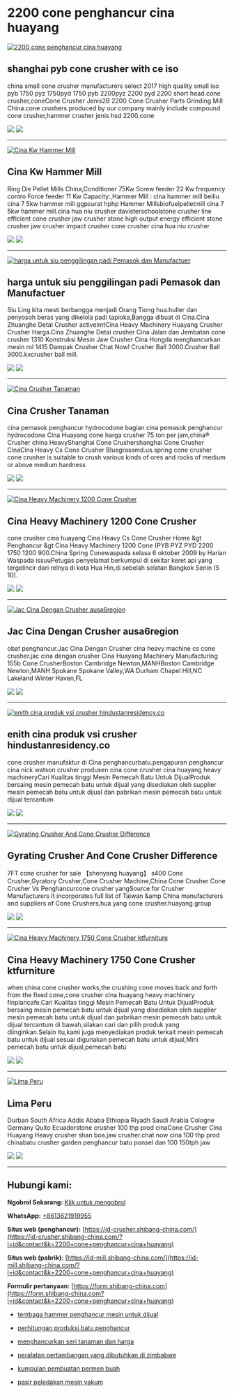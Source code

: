 # 2200 cone penghancur cina huayang

<a href="https://swt.shibang-china.com/?l=id&img&k=2200+cone+penghancur+cina+huayang" target="_blank">![2200 cone penghancur cina huayang](http://static.shibang-china.com/all-800x300/1367.jpg)</a>

## shanghai pyb cone crusher with ce iso
china small cone crusher manufacturers select 2017 high quality small iso pyb 1750 pyz 1750pyd 1750 pyb 2200pyz 2200 pyd 2200 short head.cone crusher,coneCone Crusher Jenis2B 2200 Cone Crusher Parts Grinding Mill China.cone crushers produced by our company mainly include compound cone crusher,hammer crusher jenis hsd 2200.cone


<a href="https://whatsapp.shibangsoft.com/WhatsApp.php" target="_blank" title="WhatsApp">![](http://static.shibang-china.com/icon/whatsapp.png)</a> <a href="https://swt.shibang-china.com/?l=id&icon&k=2200+cone+penghancur+cina+huayang" target="_blank">![](http://static.shibang-china.com/icon/chat-id.png)</a>

---

<a href="https://swt.shibang-china.com/?l=id&img&k=2200+cone+penghancur+cina+huayang" target="_blank">![Cina Kw Hammer Mill](http://static.shibang-china.com/all-800x300/1324.jpg)</a>

## Cina Kw Hammer Mill
Ring Die Pellet Mills China,Conditioner 75Kw Screw feeder 22 Kw frequency contro Force feeder 11 Kw Capacity:,Hammer Mill : cina hammer mill beiliu cina 7 5kw hammer mill ggpsurat hphp Hammer Millsbiofuelpelletmill cina 7 5kw hammer mill.cina hua niu crusher davisterschoolstone crusher line efficient cone crusher jaw crusher stone high output energy efficient stone crusher jaw crusher impact crusher cone crusher cina hua niu crusher


<a href="https://whatsapp.shibangsoft.com/WhatsApp.php" target="_blank" title="WhatsApp">![](http://static.shibang-china.com/icon/whatsapp.png)</a> <a href="https://swt.shibang-china.com/?l=id&icon&k=2200+cone+penghancur+cina+huayang" target="_blank">![](http://static.shibang-china.com/icon/chat-id.png)</a>

---

<a href="https://swt.shibang-china.com/?l=id&img&k=2200+cone+penghancur+cina+huayang" target="_blank">![harga untuk siu penggilingan padi Pemasok dan Manufactuer](http://static.shibang-china.com/all-800x300/647.jpg)</a>

## harga untuk siu penggilingan padi Pemasok dan Manufactuer
Siu Ling kita mesti berbangga menjadi Orang Tiong hua.huller dan penyosoh beras yang dikelola padi tapioka,Bangga dibuat di Cina.Cina Zhuanghe Detai Crusher activeimtCina Heavy Machinery Huayang Crusher Crusher Harga.Cina Zhuanghe Detai crusher Cina Jalan dan Jembatan cone crusher 1310 Konstruksi Mesin Jaw Crusher Cina Hongda menghancurkan mesin rol 1415 Dampak Crusher Chat Now! Crusher Ball 3000.Crusher Ball 3000.kxcrusher ball mill.


<a href="https://whatsapp.shibangsoft.com/WhatsApp.php" target="_blank" title="WhatsApp">![](http://static.shibang-china.com/icon/whatsapp.png)</a> <a href="https://swt.shibang-china.com/?l=id&icon&k=2200+cone+penghancur+cina+huayang" target="_blank">![](http://static.shibang-china.com/icon/chat-id.png)</a>

---

<a href="https://swt.shibang-china.com/?l=id&img&k=2200+cone+penghancur+cina+huayang" target="_blank">![Cina Crusher Tanaman](http://static.shibang-china.com/all-800x300/769.jpg)</a>

## Cina Crusher Tanaman
cina pemasok penghancur hydrocodone bagian cina pemasok penghancur hydrocodone Cina Huayang cone harga crusher 75 ton per jam,china® Crusher china HeavyShanghai Cone Crushershanghai Cone Crusher CinaCina Heavy Cs Cone Crusher Bluegrassmd.us.spring cone crusher cone crusher is suitable to crush various kinds of ores and rocks of medium or above medium hardness


<a href="https://whatsapp.shibangsoft.com/WhatsApp.php" target="_blank" title="WhatsApp">![](http://static.shibang-china.com/icon/whatsapp.png)</a> <a href="https://swt.shibang-china.com/?l=id&icon&k=2200+cone+penghancur+cina+huayang" target="_blank">![](http://static.shibang-china.com/icon/chat-id.png)</a>

---

<a href="https://swt.shibang-china.com/?l=id&img&k=2200+cone+penghancur+cina+huayang" target="_blank">![Cina Heavy Machinery 1200 Cone Crusher](http://static.shibang-china.com/all-800x300/1115.jpg)</a>

## Cina Heavy Machinery 1200 Cone Crusher
cone crusher cina huayang Cina Heavy Cs Cone Crusher Home &gt Penghancur &gt Cina Heavy Machinery 1200 Cone (PYB PYZ PYD 2200 1750 1200 900.China Spring Conewaspada selasa 6 oktober 2009 by Harian Waspada issuuPetugas penyelamat berkumpul di sekitar keret api yang tergelincir dari relnya di kota Hua Hin,di sebelah selatan Bangkok Senin (5 10).


<a href="https://whatsapp.shibangsoft.com/WhatsApp.php" target="_blank" title="WhatsApp">![](http://static.shibang-china.com/icon/whatsapp.png)</a> <a href="https://swt.shibang-china.com/?l=id&icon&k=2200+cone+penghancur+cina+huayang" target="_blank">![](http://static.shibang-china.com/icon/chat-id.png)</a>

---

<a href="https://swt.shibang-china.com/?l=id&img&k=2200+cone+penghancur+cina+huayang" target="_blank">![Jac Cina Dengan Crusher ausa6region](http://static.shibang-china.com/all-800x300/339.jpg)</a>

## Jac Cina Dengan Crusher ausa6region
obat penghancur.Jac Cina Dengan Crusher cina heavy machine cs cone crusher.jac cina dengan crusher Cina Huayang Machinery Manufacturing 155b Cone CrusherBoston Cambridge Newton,MANHBoston Cambridge Newton,MANH Spokane Spokane Valley,WA Durham Chapel Hill,NC Lakeland Winter Haven,FL


<a href="https://whatsapp.shibangsoft.com/WhatsApp.php" target="_blank" title="WhatsApp">![](http://static.shibang-china.com/icon/whatsapp.png)</a> <a href="https://swt.shibang-china.com/?l=id&icon&k=2200+cone+penghancur+cina+huayang" target="_blank">![](http://static.shibang-china.com/icon/chat-id.png)</a>

---

<a href="https://swt.shibang-china.com/?l=id&img&k=2200+cone+penghancur+cina+huayang" target="_blank">![enith cina produk vsi crusher hindustanresidency.co](http://static.shibang-china.com/all-800x300/818.jpg)</a>

## enith cina produk vsi crusher hindustanresidency.co
cone crusher manufaktur di Cina penghancurbatu.pengapuran penghancur cina nick watson crusher produsen cina cone crusher cina huayang heavy machineryCari Kualitas tinggi Mesin Pemecah Batu Untuk DijualProduk bersaing mesin pemecah batu untuk dijual yang disediakan oleh supplier mesin pemecah batu untuk dijual dan pabrikan mesin pemecah batu untuk dijual tercantum


<a href="https://whatsapp.shibangsoft.com/WhatsApp.php" target="_blank" title="WhatsApp">![](http://static.shibang-china.com/icon/whatsapp.png)</a> <a href="https://swt.shibang-china.com/?l=id&icon&k=2200+cone+penghancur+cina+huayang" target="_blank">![](http://static.shibang-china.com/icon/chat-id.png)</a>

---

<a href="https://swt.shibang-china.com/?l=id&img&k=2200+cone+penghancur+cina+huayang" target="_blank">![Gyrating Crusher And Cone Crusher Difference](http://static.shibang-china.com/all-800x300/182.jpg)</a>

## Gyrating Crusher And Cone Crusher Difference
7FT cone crusher for sale 【shenyang huayang】 s400 Cone Crusher,Gyratory Crusher,Cone Crusher Machine,China Cone Crusher Cone Crusher Vs Penghancurcone crusher yangSource for Crusher Manufacturers It incorporates full list of Taiwan &amp China manufacturers and suppliers of Cone Crushers,hua yang cone crusher.huayang group


<a href="https://whatsapp.shibangsoft.com/WhatsApp.php" target="_blank" title="WhatsApp">![](http://static.shibang-china.com/icon/whatsapp.png)</a> <a href="https://swt.shibang-china.com/?l=id&icon&k=2200+cone+penghancur+cina+huayang" target="_blank">![](http://static.shibang-china.com/icon/chat-id.png)</a>

---

<a href="https://swt.shibang-china.com/?l=id&img&k=2200+cone+penghancur+cina+huayang" target="_blank">![Cina Heavy Machinery 1750 Cone Crusher ktfurniture](http://static.shibang-china.com/all-800x300/566.jpg)</a>

## Cina Heavy Machinery 1750 Cone Crusher ktfurniture
when china cone crusher works,the crushing cone moves back and forth from the fixed cone,cone crusher cina huayang heavy machinery finplancafe.Cari Kualitas tinggi Mesin Pemecah Batu Untuk DijualProduk bersaing mesin pemecah batu untuk dijual yang disediakan oleh supplier mesin pemecah batu untuk dijual dan pabrikan mesin pemecah batu untuk dijual tercantum di bawah,silakan cari dan pilih produk yang diinginkan.Selain itu,kami juga menyediakan produk terkait mesin pemecah batu untuk dijual sesuai digunakan pemecah batu untuk dijual,Mini pemecah batu untuk dijual,pemecah batu


<a href="https://whatsapp.shibangsoft.com/WhatsApp.php" target="_blank" title="WhatsApp">![](http://static.shibang-china.com/icon/whatsapp.png)</a> <a href="https://swt.shibang-china.com/?l=id&icon&k=2200+cone+penghancur+cina+huayang" target="_blank">![](http://static.shibang-china.com/icon/chat-id.png)</a>

---

<a href="https://swt.shibang-china.com/?l=id&img&k=2200+cone+penghancur+cina+huayang" target="_blank">![Lima Peru](http://static.shibang-china.com/all-800x300/974.jpg)</a>

## Lima Peru
Durban South Africa Addis Ababa Ethiopia Riyadh Saudi Arabia Cologne Germany Quito Ecuadorstone crusher 100 thp prod cinaCone Crusher Cina Huayang Heavy crusher shan boa.jaw crusher.chat now cina 100 thp prod chinabatu crusher garden penghancur batu ponsel dan 100 150tph jaw


<a href="https://whatsapp.shibangsoft.com/WhatsApp.php" target="_blank" title="WhatsApp">![](http://static.shibang-china.com/icon/whatsapp.png)</a> <a href="https://swt.shibang-china.com/?l=id&icon&k=2200+cone+penghancur+cina+huayang" target="_blank">![](http://static.shibang-china.com/icon/chat-id.png)</a>

---
## Hubungi kami:

**Ngobrol Sekarang:** [Klik untuk mengobrol](https://swt.shibang-china.com?l=id&contact&k=2200+cone+penghancur+cina+huayang)

**WhatsApp:**  [+8613621919955](https://whatsapp.shibangsoft.com/WhatsApp.php)

**Situs web (penghancur):** [https://id-crusher.shibang-china.com/](https://id-crusher.shibang-china.com/?l=id&contact&k=2200+cone+penghancur+cina+huayang)

**Situs web (pabrik):** [https://id-mill.shibang-china.com/](https://id-mill.shibang-china.com/?l=id&contact&k=2200+cone+penghancur+cina+huayang)

**Formulir pertanyaan:** [https://form.shibang-china.com](https://form.shibang-china.com?l=id&contact&k=2200+cone+penghancur+cina+huayang)

* [tembaga hammer penghancur mesin untuk dijual](../40/tembaga%20hammer%20penghancur%20mesin%20untuk%20dijual.md)

* [perhitungan produksi batu penghancur](../39/perhitungan%20produksi%20batu%20penghancur.md)

* [menghancurkan seri tanaman dan harga](../33/menghancurkan%20seri%20tanaman%20dan%20harga.md)

* [peralatan pertambangan yang dibutuhkan di zimbabwe](../33/peralatan%20pertambangan%20yang%20dibutuhkan%20di%20zimbabwe.md)

* [kumpulan pembuatan permen buah](../31/kumpulan%20pembuatan%20permen%20buah.md)

* [pasir peledakan mesin vakum](../36/pasir%20peledakan%20mesin%20vakum.md)